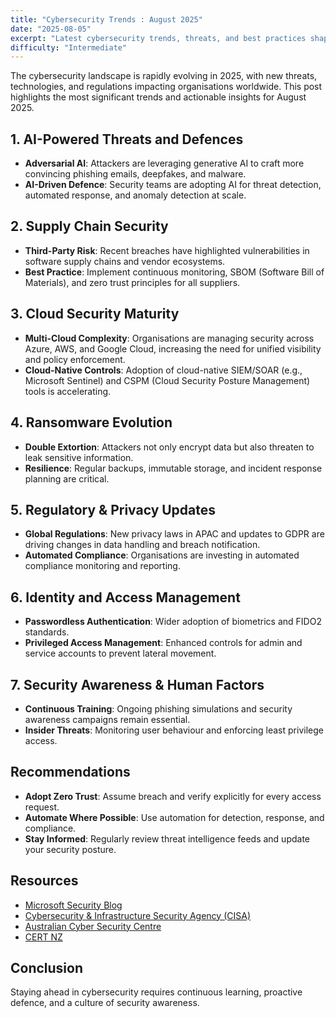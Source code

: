 ```yaml
---
title: "Cybersecurity Trends : August 2025"
date: "2025-08-05"
excerpt: "Latest cybersecurity trends, threats, and best practices shaping the digital landscape in August 2025."
difficulty: "Intermediate"
---
```


The cybersecurity landscape is rapidly evolving in 2025, with new threats, technologies, and regulations impacting organisations worldwide. This post highlights the most significant trends and actionable insights for August 2025.

## 1. AI-Powered Threats and Defences

- **Adversarial AI**: Attackers are leveraging generative AI to craft more convincing phishing emails, deepfakes, and malware.
- **AI-Driven Defence**: Security teams are adopting AI for threat detection, automated response, and anomaly detection at scale.

## 2. Supply Chain Security

- **Third-Party Risk**: Recent breaches have highlighted vulnerabilities in software supply chains and vendor ecosystems.
- **Best Practice**: Implement continuous monitoring, SBOM (Software Bill of Materials), and zero trust principles for all suppliers.

## 3. Cloud Security Maturity

- **Multi-Cloud Complexity**: Organisations are managing security across Azure, AWS, and Google Cloud, increasing the need for unified visibility and policy enforcement.
- **Cloud-Native Controls**: Adoption of cloud-native SIEM/SOAR (e.g., Microsoft Sentinel) and CSPM (Cloud Security Posture Management) tools is accelerating.

## 4. Ransomware Evolution

- **Double Extortion**: Attackers not only encrypt data but also threaten to leak sensitive information.
- **Resilience**: Regular backups, immutable storage, and incident response planning are critical.

## 5. Regulatory & Privacy Updates

- **Global Regulations**: New privacy laws in APAC and updates to GDPR are driving changes in data handling and breach notification.
- **Automated Compliance**: Organisations are investing in automated compliance monitoring and reporting.

## 6. Identity and Access Management

- **Passwordless Authentication**: Wider adoption of biometrics and FIDO2 standards.
- **Privileged Access Management**: Enhanced controls for admin and service accounts to prevent lateral movement.

## 7. Security Awareness & Human Factors

- **Continuous Training**: Ongoing phishing simulations and security awareness campaigns remain essential.
- **Insider Threats**: Monitoring user behaviour and enforcing least privilege access.

## Recommendations

- **Adopt Zero Trust**: Assume breach and verify explicitly for every access request.
- **Automate Where Possible**: Use automation for detection, response, and compliance.
- **Stay Informed**: Regularly review threat intelligence feeds and update your security posture.

## Resources

- [Microsoft Security Blog](https://www.microsoft.com/security/blog/)
- [Cybersecurity & Infrastructure Security Agency (CISA)](https://www.cisa.gov/)
- [Australian Cyber Security Centre](https://www.cyber.gov.au/)
- [CERT NZ](https://www.cert.govt.nz/)

## Conclusion

Staying ahead in cybersecurity requires continuous learning, proactive defence, and a culture of security awareness.